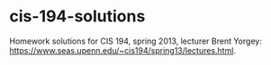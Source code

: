 # cis-194-solutions
Homework solutions for CIS 194, spring 2013, lecturer Brent Yorgey: https://www.seas.upenn.edu/~cis194/spring13/lectures.html.